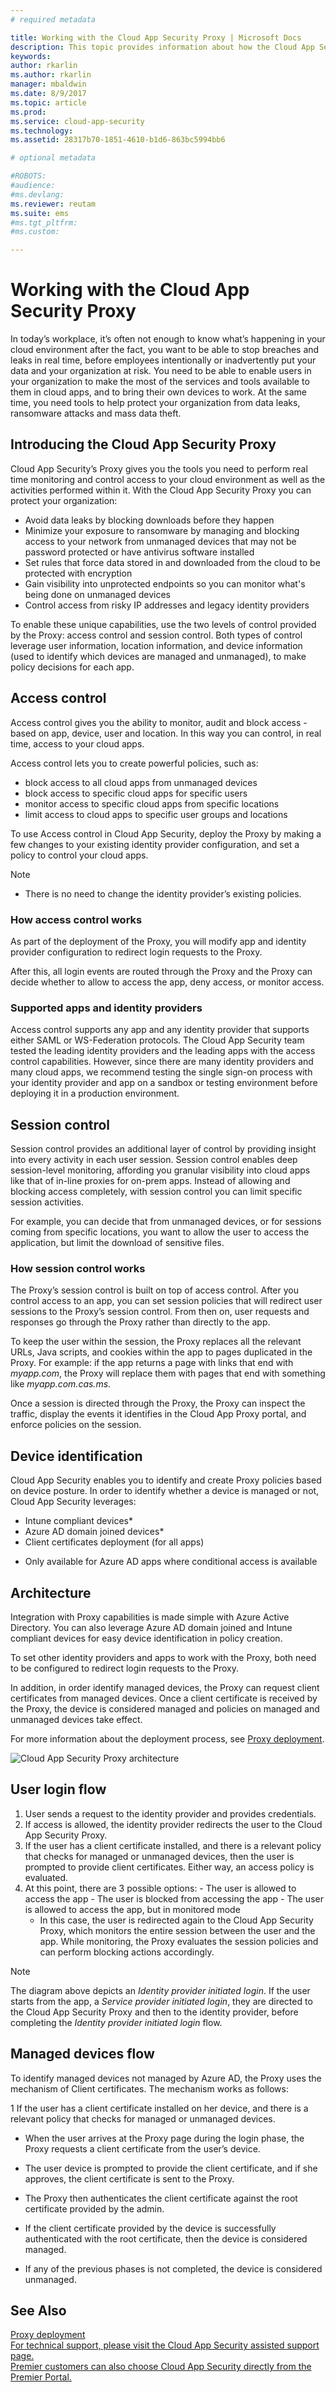 ```yaml
---
# required metadata

title: Working with the Cloud App Security Proxy | Microsoft Docs
description: This topic provides information about how the Cloud App Security Proxy works.
keywords:
author: rkarlin
ms.author: rkarlin
manager: mbaldwin
ms.date: 8/9/2017
ms.topic: article
ms.prod:
ms.service: cloud-app-security
ms.technology:
ms.assetid: 28317b70-1851-4610-b1d6-863bc5994bb6

# optional metadata

#ROBOTS:
#audience:
#ms.devlang:
ms.reviewer: reutam
ms.suite: ems
#ms.tgt_pltfrm:
#ms.custom:

---
```


# Working with the Cloud App Security Proxy

In today’s workplace, it’s often not enough to know what’s happening in your cloud environment after the fact, you want to be able to stop breaches and leaks in real time, before employees intentionally or inadvertently put your data and your organization at risk. You need to be able to enable users in your organization to make the most of the services and tools available to them in cloud apps, and to bring their own devices to work. At the same time, you need tools to help protect your organization from data leaks, ransomware attacks and mass data theft. 

## Introducing the Cloud App Security Proxy
Cloud App Security’s Proxy gives you the tools you need to perform real time monitoring and control access to your cloud environment as well as the activities performed within it.
With the Cloud App Security Proxy you can protect your organization:
- Avoid data leaks by blocking downloads before they happen
- Minimize your exposure to ransomware by managing and blocking access to your network from unmanaged devices that may not be password protected or have antivirus software installed
- Set rules that force data stored in and downloaded from the cloud to be protected with encryption
- Gain visibility into unprotected endpoints so you can monitor what's being done on unmanaged devices
- Control access from risky IP addresses and legacy identity providers

To enable these unique capabilities, use the two levels of control provided by the Proxy: access control and session control. Both types of control leverage user information, location information, and device information (used to identify which devices are managed and unmanaged), to make policy decisions for each app.

## Access control
Access control gives you the ability to monitor, audit and block access - based on app, device, user and location. In this way you can control, in real time, access to your cloud apps.

Access control lets you to create powerful policies, such as:
 - block access to all cloud apps from unmanaged devices
 - block access to specific cloud apps for specific users
 - monitor access to specific cloud apps from specific locations
 - limit access to cloud apps to specific user groups and locations

To use Access control in Cloud App Security, deploy the Proxy by making a few changes to your existing identity provider configuration, and set a policy to control your cloud apps. 

> [!NOTE]
> -  There is no need to change the identity provider’s existing policies.

### How access control works

As part of the deployment of the Proxy, you will modify app and identity provider configuration to redirect login requests to the Proxy. 

After this, all login events are routed through the Proxy and the Proxy can decide whether to allow to access the app, deny access, or monitor access.

### Supported apps and identity providers

Access control supports any app and any identity provider that supports either SAML or WS-Federation protocols. The Cloud App Security team tested the leading identity providers and the leading apps with the access control capabilities. However, since there are many identity providers and many cloud apps, we recommend testing the single sign-on process with your identity provider and app on a sandbox or testing environment before deploying it in a production environment.

## Session control

Session control provides an additional layer of control by providing insight into every activity in each user session. Session control enables deep session-level monitoring, affording you granular visibility into cloud apps like that of in-line proxies for on-prem apps. Instead of allowing and blocking access completely, with session control you can limit specific session activities. 

For example, you can decide that from unmanaged devices, or for sessions coming from specific locations, you want to allow the user to access the application, but limit the download of sensitive files. 

### How session control works

The Proxy’s session control is built on top of access control. After you control access to an app, you can set session policies that will redirect user sessions to the Proxy’s session control. From then on, user requests and responses go through the Proxy rather than directly to the app.

To keep the user within the session, the Proxy replaces all the relevant URLs, Java scripts, and cookies within the app to pages duplicated in the Proxy. For example: if the app returns a page with links that end with *myapp.com*, the Proxy will replace them with pages that end with something like *myapp.com.cas.ms*.

Once a session is directed through the Proxy, the Proxy can inspect the traffic, display the events it identifies in the Cloud App Proxy portal, and enforce policies on the session.

## Device identification

Cloud App Security enables you to identify and create Proxy policies based on device posture. In order to identify whether a device is managed or not, Cloud App Security leverages:
 - Intune compliant devices* 
 - Azure AD domain joined devices* 
 - Client certificates deployment (for all apps)

* Only available for Azure AD apps where conditional access is available

## Architecture

Integration with Proxy capabilities is made simple with Azure Active Directory. You can also leverage Azure AD domain joined and Intune compliant devices for easy device identification in policy creation. 

To set other identity providers and apps to work with the Proxy, both need to be configured to redirect login requests to the Proxy.

In addition, in order identify managed devices, the Proxy can request client certificates from managed devices. Once a client certificate is received by the Proxy, the device is considered managed and policies on managed and unmanaged devices take effect.

For more information about the deployment process, see [Proxy deployment](proxy-deployment.md).

![Cloud App Security Proxy architecture](./media/proxy-architecture.png)

## User login flow

1. User sends a request to the identity provider and provides credentials.
2.  If access is allowed, the identity provider redirects the user to the Cloud App Security Proxy.
3.  If the user has a client certificate installed, and there is a relevant policy that checks for managed or unmanaged devices, then the user is prompted to provide client certificates. Either way, an access policy is evaluated.
4.   At this point, there are 3 possible options:
    -   The user is allowed to access the app
    -   The user is blocked from accessing the app
    -   The user is allowed to access the app, but in monitored mode
        -   In this case, the user is redirected again to the Cloud App Security Proxy, which monitors the entire session between the user and the app. While monitoring, the Proxy evaluates the session policies and can perform blocking actions accordingly.

>[!NOTE]
> The diagram above depicts an *Identity provider initiated login*. If the user starts from the app, a *Service provider initiated login*, they are directed to the Cloud App Security Proxy and then to the identity provider, before completing the *Identity provider initiated login* flow.

## Managed devices flow

To identify managed devices not managed by Azure AD, the Proxy uses the mechanism of Client certificates. The mechanism works as follows:

1   If the user has a client certificate installed on her device, and there is a relevant policy that checks for managed or unmanaged devices.
   -   When the user arrives at the Proxy page during the login phase, the Proxy requests a client certificate from the user’s device.

   -   The user device is prompted to provide the client certificate, and if she approves, the client certificate is sent to the Proxy.

   -   The Proxy then authenticates the client certificate against the root certificate provided by the admin.

   -   If the client certificate provided by the device is successfully authenticated with the root certificate, then the device is considered managed.

-   If any of the previous phases is not completed, the device is considered unmanaged.



## See Also  
[Proxy deployment](proxy-deployment.md)   
[For technical support, please visit the Cloud App Security assisted support page.](http://support.microsoft.com/oas/default.aspx?prid=16031)   
[Premier customers can also choose Cloud App Security directly from the Premier Portal.](https://premier.microsoft.com/)  
  